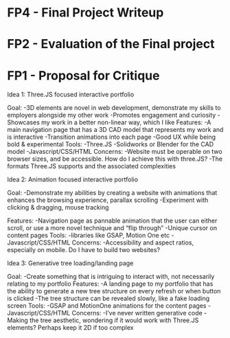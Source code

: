 # FP4 - Final Project Writeup


# FP2 - Evaluation of the Final project


# FP1 - Proposal for Critique

Idea 1:
Three.JS focused interactive portfolio

Goal:
-3D elements are novel in web development, demonstrate my skills to employers alongside my other work
-Promotes engagement and curiosity
-Showcases my work in a better non-linear way, which I like
Features:
-A main navigation page that has a 3D CAD model that represents my work and is interactive
-Transition animations into each page
-Good UX while being bold & experimental 
Tools:
-Three.JS
-Solidworks or Blender for the CAD model
-Javascript/CSS/HTML
Concerns:
-Website must be operable on two browser sizes, and be accessible. How do I achieve this with three.JS?
-The formats Three.JS supports and the associated complexities

Idea 2: 
Animation focused interactive portfolio

Goal:
-Demonstrate my abilities by creating a website with animations that enhances the browsing experience, parallax scrolling
-Experiment with clicking & dragging, mouse tracking

Features:
-Navigation page as pannable animation that the user can either scroll, or use a more novel technique and “flip through”
-Unique cursor on content pages
Tools:
-libraries like GSAP, Motion One etc
-Javascript/CSS/HTML
Concerns:
-Accessibility and aspect ratios, especially on mobile. Do I have to build two websites?

Idea 3:
Generative tree loading/landing page

Goal:
-Create something that is intriguing to interact with, not necessarily relating to my portfolio
Features:
-A landing page to my portfolio that has the ability to generate a new tree structure on every refresh or when button is clicked
-The tree structure can be revealed slowly, like a fake loading screen
Tools:
-GSAP and MotionOne animations for the content pages
-Javascript/CSS/HTML
Concerns:
-I’ve never written generative code
-Making the tree aesthetic, wondering if it would work with Three.JS elements? Perhaps keep it 2D if too complex

